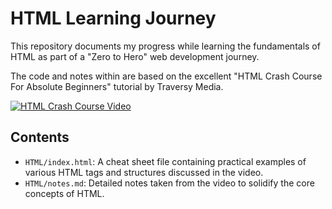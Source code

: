 # HTML Learning Journey

This repository documents my progress while learning the fundamentals of HTML as part of a "Zero to Hero" web development journey.

The code and notes within are based on the excellent "HTML Crash Course For Absolute Beginners" tutorial by Traversy Media.

[![HTML Crash Course Video](https://img.youtube.com/vi/UB1O30fR-EE/0.jpg)](https://www.youtube.com/watch?v=UB1O30fR-EE)

## Contents

*   `HTML/index.html`: A cheat sheet file containing practical examples of various HTML tags and structures discussed in the video.
*   `HTML/notes.md`: Detailed notes taken from the video to solidify the core concepts of HTML.